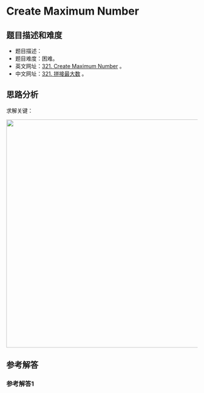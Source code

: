 # Create Maximum Number

## 题目描述和难度
+ 题目描述：
+ 题目难度：困难。
+ 英文网址：[321. Create Maximum Number](https://leetcode.com/problems/create-maximum-number/description/)  。
+ 中文网址：[321. 拼接最大数](https://leetcode-cn.com/problems/create-maximum-number/description/)  。
## 思路分析
求解关键：

<img src="https://liweiwei1419.github.io/images/leetcode-solution/" width="600">

## 参考解答
### 参考解答1

```java

```
